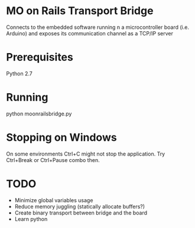 # MO on Rails Transport Bridge
Connects to the embedded software running n a microcontroller board (i.e. Arduino) and exposes its communication channel as a TCP/IP server

# Prerequisites
Python 2.7

# Running
python moonrailsbridge.py

# Stopping on Windows
On some environments Ctrl+C might not stop the application. Try Ctrl+Break or Ctrl+Pause combo then.

# TODO
- Minimize global variables usage
- Reduce memory juggling (statically allocate buffers?)
- Create binary transport between bridge and the board
- Learn python


